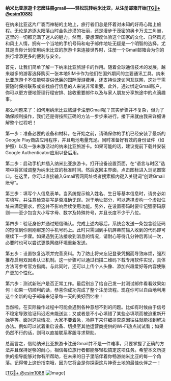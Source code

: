 **纳米比亚旅遊卡怎麽註冊gmail——轻松玩转纳米比亚，从注册邮箱开始[[TG💪+ @esim1088](https://t.me/s/esim1088)]**

在纳米比亚这片广袤而神秘的土地上，旅行者们总是怀着对未知的好奇心踏上旅程。无论是追逐太阳落山时金色沙漠的壮丽，还是漫步于茂密的奥卡万戈三角洲，这里的一切都充满了迷人的魅力。然而，要想深度体验这个国家的文化、自然风光和风土人情，拥有一个当地的手机号码和电子邮件地址无疑是一个明智的选择。尤其是当你计划使用纳米比亚的旅游卡来连接世界时，注册一个Gmail邮箱会为你的旅行增添更多的便利与安全。

首先，让我们简单了解一下纳米比亚旅游卡的作用。随着全球通信技术的发展，越来越多的游客选择购买一张本地SIM卡作为他们在国外期间的主要通讯工具。纳米比亚旅游卡不仅能够提供低廉的国际漫游费用，还支持快速访问互联网，这对于需要随时保持联系或查找旅行信息的人来说非常重要。此外，通过绑定Gmail账户，你可以更方便地管理行程安排、接收重要邮件以及与家人朋友分享旅途中的点滴趣事。

那么问题来了：如何用纳米比亚旅游卡注册Gmail呢？其实步骤并不复杂，但为了确保顺利操作，我们还是得按照正确的方法一步步来进行。接下来就由我来详细讲解整个过程吧！

第一步：准备必要的设备和材料。在开始之前，请确保你的手机已经安装了最新的Google Play商店应用程序，并且电池电量充足。同时准备好有效的身份证件（如护照）以及一张未激活过的纳米比亚旅游卡。如果可能的话，建议提前下载并安装Google Authenticator应用以备后用。

第二步：启动手机并插入纳米比亚旅游卡。打开设备设置页面，在“语言与时区”选项中将区域调整为纳米比亚的标准时间。然后返回主界面，点击图标进入浏览器窗口。在这里，你可以直接输入Gmail官网网址或者搜索框内键入关键词“创建Gmail账号”。

第三步：填写个人信息表单。当系统提示输入姓名、生日等基本信息时，请务必如实填写，并注意检查拼写是否准确无误。对于地址部分，可以选择虚构一个虚拟住址来满足要求，但这并不影响后续使用功能。另外，在设置密码时要牢记强密码原则——至少包含大小写字母、数字及特殊符号，并且长度不少于八位。

第四步：验证身份并通过短信确认。完成上述内容后，系统会发送一条包含验证码的短信到你刚刚绑定的手机号码上。此时只需回到手机屏幕前输入收到的代码即可继续下一步骤。如果遇到无法接收到消息的情况，请耐心等待几分钟后再试一次，必要时也可以尝试更换网络环境重新发送。

第五步：设置恢复选项并完善资料。为了防止将来忘记登录凭据而导致麻烦，强烈推荐启用双因素认证机制。这一步骤可以通过扫描二维码下载专用软件实现，具体方法可参考官方指南。与此同时，还可以上传个人头像、添加兴趣爱好等内容使账户更加个性化。

第六步：测试新账户是否正常工作。最后别忘了给自己发一封测试邮件看看效果如何！如果一切顺利的话，恭喜你成功完成了整个注册流程。现在你可以自由地利用这个全新的电子邮箱来记录每一天的美好回忆啦！

当然啦，在实际操作过程中可能会遇到各种意想不到的问题。比如有时候由于信号不稳定导致验证码迟迟未能送达；又或者是不小心填错了某些必填项而被迫重新开始等等。面对这些情况，大家不要着急，冷静下来仔细排查原因往往就能找到解决办法。例如可以试着重启设备、切换至其他运营商提供的Wi-Fi热点试试看；如果仍然不行的话，则可以直接联系客服寻求帮助。

总而言之，借助纳米比亚旅游卡注册Gmail并不是一件难事，只要掌握了正确的方法并且保持足够的耐心，相信每位旅行者都能够轻松搞定这项任务。希望本文所提供的指导能够对你有所帮助，在未来的日子里陪伴着你畅游纳米比亚的每一个角落。记得带上这份指南哦，因为它将会是你探索这片神奇土地的最佳伙伴之一！

[[TG💪+ @esim1088](https://t.me/s/esim1088) ![Image](https://i.postimg.cc/4NQfJmqS/Snipaste-2025-05-13-00-14-12.png)]